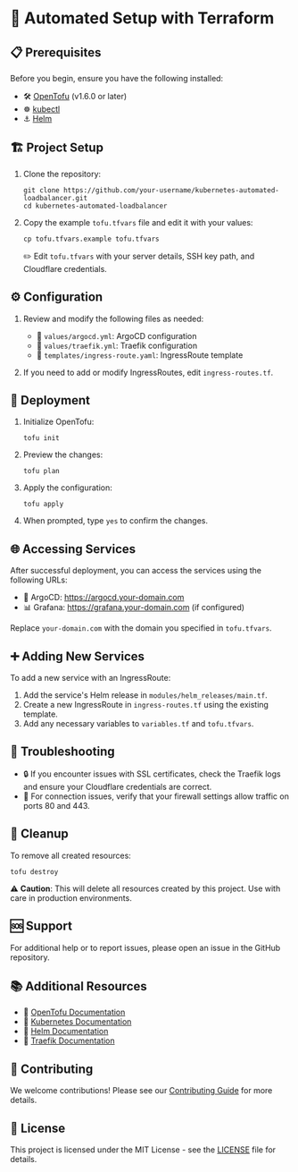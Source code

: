 # 🚀 Automated Setup with Terraform

## 📋 Prerequisites

Before you begin, ensure you have the following installed:

- 🛠️ [OpenTofu](https://opentofu.org/docs/intro/install/) (v1.6.0 or later)
- ☸️ [kubectl](https://kubernetes.io/docs/tasks/tools/)
- ⚓ [Helm](https://helm.sh/docs/intro/install/)

## 🏗️ Project Setup

1. Clone the repository:

   ```
   git clone https://github.com/your-username/kubernetes-automated-loadbalancer.git
   cd kubernetes-automated-loadbalancer
   ```

2. Copy the example `tofu.tfvars` file and edit it with your values:
   ```
   cp tofu.tfvars.example tofu.tfvars
   ```
   ✏️ Edit `tofu.tfvars` with your server details, SSH key path, and Cloudflare credentials.

## ⚙️ Configuration

1. Review and modify the following files as needed:

   - 📄 `values/argocd.yml`: ArgoCD configuration
   - 📄 `values/traefik.yml`: Traefik configuration
   - 📄 `templates/ingress-route.yaml`: IngressRoute template

2. If you need to add or modify IngressRoutes, edit `ingress-routes.tf`.

## 🚀 Deployment

1. Initialize OpenTofu:

   ```
   tofu init
   ```

2. Preview the changes:

   ```
   tofu plan
   ```

3. Apply the configuration:

   ```
   tofu apply
   ```

4. When prompted, type `yes` to confirm the changes.

## 🌐 Accessing Services

After successful deployment, you can access the services using the following URLs:

- 🔷 ArgoCD: https://argocd.your-domain.com
- 📊 Grafana: https://grafana.your-domain.com (if configured)

Replace `your-domain.com` with the domain you specified in `tofu.tfvars`.

## ➕ Adding New Services

To add a new service with an IngressRoute:

1. Add the service's Helm release in `modules/helm_releases/main.tf`.
2. Create a new IngressRoute in `ingress-routes.tf` using the existing template.
3. Add any necessary variables to `variables.tf` and `tofu.tfvars`.

## 🔧 Troubleshooting

- 🔒 If you encounter issues with SSL certificates, check the Traefik logs and ensure your Cloudflare credentials are correct.
- 🔌 For connection issues, verify that your firewall settings allow traffic on ports 80 and 443.

## 🧹 Cleanup

To remove all created resources:

```
tofu destroy
```

⚠️ **Caution**: This will delete all resources created by this project. Use with care in production environments.

## 🆘 Support

For additional help or to report issues, please open an issue in the GitHub repository.

## 📚 Additional Resources

- 📖 [OpenTofu Documentation](https://opentofu.org/docs/)
- 📘 [Kubernetes Documentation](https://kubernetes.io/docs/home/)
- 📗 [Helm Documentation](https://helm.sh/docs/)
- 📙 [Traefik Documentation](https://doc.traefik.io/traefik/)

## 🤝 Contributing

We welcome contributions! Please see our [Contributing Guide](CONTRIBUTING.md) for more details.

## 📜 License

This project is licensed under the MIT License - see the [LICENSE](LICENSE) file for details.
